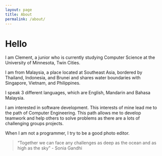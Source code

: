 ```yaml
---
layout: page
title: About
permalink: /about/
---
```

# Hello
I am Clement, a junior who is currently studying Computer Science at the University of Minnesota, Twin Cities.

I am from Malaysia, a place located at Southeast Asia, bordered by Thailand, Indonesia, and Brunei and shares water boundaries with Singapore, Vietnam, and Philippines.

I speak 3 different languages, which are English, Mandarin and Bahasa Malaysia.

I am interested in software development. This interests of mine lead me to the path of Computer Engineering. This path allows me to develop teamwork and help others to solve problems as there are a lots of challenging groups projects.  

When I am not a programmer, I try to be a good photo editor.

> “Together we can face any challenges as deep as the ocean and as high as the sky” - Sonia Gandhi
